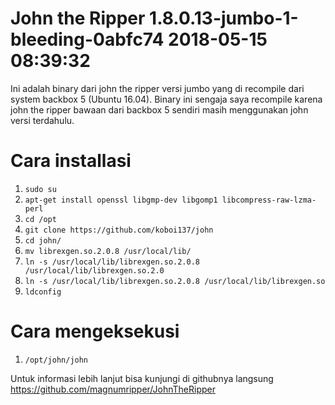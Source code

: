 # John the Ripper 1.8.0.13-jumbo-1-bleeding-0abfc74 2018-05-15 08:39:32
Ini adalah binary dari john the ripper versi jumbo yang di recompile dari system backbox 5 (Ubuntu 16.04).
Binary ini sengaja saya recompile karena john the ripper bawaan dari backbox 5 sendiri masih menggunakan john versi terdahulu.

# Cara installasi
1. ```sudo su```
2. ```apt-get install openssl libgmp-dev libgomp1 libcompress-raw-lzma-perl```
3. ```cd /opt```
4. ```git clone https://github.com/koboi137/john```
5. ```cd john/```
6. ```mv librexgen.so.2.0.8 /usr/local/lib/```
7. ```ln -s /usr/local/lib/librexgen.so.2.0.8 /usr/local/lib/librexgen.so.2.0```
8. ```ln -s /usr/local/lib/librexgen.so.2.0.8 /usr/local/lib/librexgen.so```
9. ```ldconfig```

# Cara mengeksekusi
1. ```/opt/john/john```

Untuk informasi lebih lanjut bisa kunjungi di githubnya langsung https://github.com/magnumripper/JohnTheRipper
